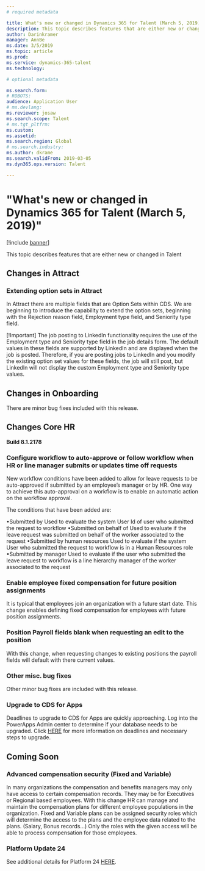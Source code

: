 ```yaml
---
# required metadata

title: What's new or changed in Dynamics 365 for Talent (March 5, 2019)
description: This topic describes features that are either new or changed in Microsoft Dynamics 365 for Talent.
author: Darinkramer
manager: AnnBe
ms.date: 3/5/2019
ms.topic: article
ms.prod: 
ms.service: dynamics-365-talent
ms.technology: 

# optional metadata

ms.search.form: 
# ROBOTS: 
audience: Application User
# ms.devlang: 
ms.reviewer: josaw
ms.search.scope: Talent
# ms.tgt_pltfrm: 
ms.custom: 
ms.assetid: 
ms.search.region: Global
# ms.search.industry: 
ms.author: dkrame
ms.search.validFrom: 2019-03-05
ms.dyn365.ops.version: Talent

---
```

# "What's new or changed in Dynamics 365 for Talent (March 5, 2019)"

[!include [banner](includes/banner.md)]

This topic describes features that are either new or changed in Talent

## Changes in Attract

### Extending option sets in Attract

In Attract there are multiple fields that are Option Sets within CDS. We are beginning to introduce the capability to extend the option sets, beginning with the Rejection reason field, Employment type field, and Seniority type field.

[!Important] The job posting to LinkedIn functionality requires the use of the Employment type and Seniority type field in the job details form. The default values in these fields are supported by LinkedIn and are displayed when the job is posted. Therefore, if you are posting jobs to LinkedIn and you modify the existing option set values for these fields, the job will still post, but LinkedIn will not display the custom Employment type and Seniority type values.

## Changes in Onboarding
There are minor bug fixes included with this release.

## Changes Core HR
**Build 8.1.2178**

### Configure workflow to auto-approve or follow workflow when HR or line manager submits or updates time off requests
New workflow conditions have been added to allow for leave requests to be auto-approved if submitted by an employee’s manager or by HR. One way to achieve this auto-approval on a workflow is to enable an automatic action on the workflow approval.

The conditions that have been added are:

•Submitted by
Used to evaluate the system User Id of user who submitted the request to workflow
•Submitted on behalf of 
Used to evaluate if the leave request was submitted on behalf of the worker associated to the request
•Submitted by human resources
Used to evaluate if the system User who submitted the request to workflow is in a Human Resources role
•Submitted by manager
Used to evaluate if the user who submitted the leave request to workflow is a line hierarchy manager of the worker associated to the request


### Enable employee fixed compensation for future position assignments
It is typical that employees join an organization with a future start date. This change enables defining fixed compensation for employees with future position assignments.

### Position Payroll fields blank when requesting an edit to the position
With this change, when requesting changes to existing positions the payroll fields will default with there current values.

### Other misc. bug fixes
Other minor bug fixes are included with this release.

### Upgrade to CDS for Apps
Deadlines to upgrade to CDS for Apps are quickly approaching.   Log into the PowerApps Admin center to determine if your database needs to be upgraded. Click [HERE](https://docs.microsoft.com/en-us/common-data-service/upgradecds/introduction-upgrade-cds) for more information on deadlines and necessary steps to upgrade.

## Coming Soon

###  Advanced compensation security (Fixed and Variable)
In many organizations the compensation and benefits managers may only have access to certain compensation records. They may be for Executives or Regional based employees. With this change HR can manage and maintain the compensation plans for different employee populations in the organization. Fixed and Variable plans can be assigned security roles which will determine the access to the plans and the employee data related to the plans. (Salary, Bonus records…) Only the roles with the given access will be able to process compensation for those employees.

###  Platform Update 24
See additional details for Platform 24 [HERE](https://docs.microsoft.com/en-us/dynamics365/unified-operations/fin-and-ops/get-started/whats-new-platform-update-24).
